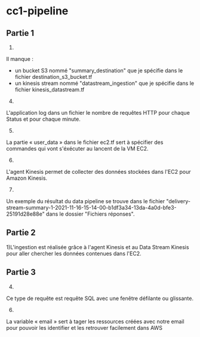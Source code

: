 # cc1-pipeline

## Partie 1

1)
Il manque :
- un bucket S3 nommé "summary_destination" que je spécifie dans le fichier destination_s3_bucket.tf
- un kinesis stream nommé "datastream_ingestion" que je spécifie dans le fichier kinesis_datastream.tf

4)
L'application log dans un fichier le nombre de requêtes HTTP pour chaque Status et pour chaque minute.

5)
La partie « user_data » dans le fichier ec2.tf sert à spécifier des commandes qui vont s'éxécuter au lancent de la VM EC2.

6)
L'agent Kinesis permet de collecter des données stockées dans l'EC2 pour Amazon Kinesis.

7)
Un exemple du résultat du data pipeline se trouve dans le fichier "delivery-stream-summary-1-2021-11-16-15-14-00-b1df3a34-13da-4a0d-bfe3-25191d28e88e" dans le dossier "Fichiers réponses".

## Partie 2

1)L'ingestion est réalisée grâce à l'agent Kinesis et au Data Stream Kinesis pour aller chercher les données contenues dans l'EC2.

## Partie 3

4)
Ce type de requête est requête SQL avec une fenêtre défilante ou glissante.

6)
La variable « email » sert à tager les ressources créées avec notre email pour pouvoir les identifier et les retrouver facilement dans AWS

